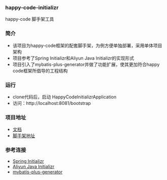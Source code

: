 ### happy-code-initializr
happy-code 脚手架工具
### 简介
- 该项目为happy-code框架的配套脚手架，为例方便单独部署，采用单体项目架构
- 项目参考了Spring Initializr和Aliyun Java Initializr的实现形式
- 项目引入了mybatis-plus-generator并做了功能扩展，使其更加符合happy code框架所倡导的工程结构

### 运行
- clone代码后，启动 HappyCodeInitializrApplication
- 访问：http://localhost:8081/bootstrap

### 项目地址

- [文档](http://www.happycoding.cool)
- [脚手架地址](http://www.happycoding.cool/bootstrap/)

### 参考连接
- [Spring Initializr](https://start.spring.io/)
- [Aliyun Java Initializr](https://start.aliyun.com/bootstrap.html)
- [mybatis-plus-generator](https://baomidou.com/guide/generator.html)

